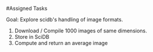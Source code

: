 #Assigned Tasks

Goal: Explore scidb's handling of image formats. 
1. Download / Compile 1000 images of same dimensions.
2. Store in SciDB
3. Compute and return an average image

